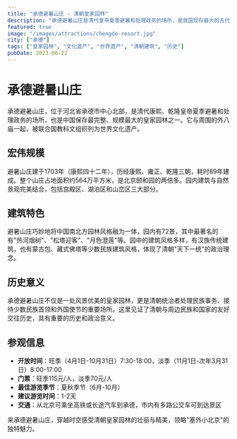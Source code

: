 ```yaml
---
title: "承德避暑山庄 - 清朝皇家园林"
description: "承德避暑山庄是清代皇帝夏季避暑和处理政务的场所，是我国现存最大的古代皇家园林，融合了中国南北方园林建筑艺术。"
featured: true
image: "/images/attractions/chengde-resort.jpg"
city: ["承德"]
tags: ["皇家园林", "文化遗产", "世界遗产", "清朝建筑", "历史"]
pubDate: 2023-06-22
---
```


# 承德避暑山庄

承德避暑山庄，位于河北省承德市中心北部，是清代康熙、乾隆皇帝夏季避暑和处理政务的场所，也是中国保存最完整、规模最大的皇家园林之一。它与周围的外八庙一起，被联合国教科文组织列为世界文化遗产。

## 宏伟规模

避暑山庄建于1703年（康熙四十二年），历经康熙、雍正、乾隆三朝，耗时89年建成。整个山庄占地面积约564万平方米，是北京颐和园的两倍多。园内建筑与自然景观完美结合，包括宫殿区、湖泊区和山峦区三大部分。

## 建筑特色

避暑山庄巧妙地将中国南北方园林风格融为一体，园内有72景，其中最著名的有"热河烟树"、"松塔迎客"、"月色澄莲"等。园中的建筑风格多样，有汉族传统建筑，也有蒙古包、藏式佛塔等少数民族建筑风格，体现了清朝"天下一统"的政治理念。

## 历史意义

承德避暑山庄不仅是一处风景优美的皇家园林，更是清朝统治者处理民族事务、接待少数民族首领和外国使节的重要场所。这里见证了清朝与周边民族和国家的友好交往历史，具有重要的历史和政治意义。

## 参观信息

- **开放时间**：旺季（4月1日-10月31日）7:30-18:00，淡季（11月1日-次年3月31日）8:00-17:00
- **门票**：旺季115元/人，淡季70元/人
- **最佳游览季节**：夏秋季节（6月-10月）
- **建议游览时间**：1-2天
- **交通**：从北京可乘坐高铁或长途汽车到承德，市内有多路公交车可到达景区

来承德避暑山庄，穿越时空感受清朝皇家园林的壮丽与精美，领略"塞外小北京"的独特魅力。 